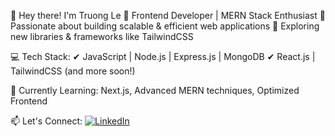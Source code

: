 👋 Hey there! I'm Truong Le
🔹 Frontend Developer | MERN Stack Enthusiast
🔹 Passionate about building scalable & efficient web applications
🔹 Exploring new libraries & frameworks like TailwindCSS

💻 Tech Stack:
✔ JavaScript | Node.js | Express.js | MongoDB
✔ React.js | TailwindCSS (and more soon!)

🚀 Currently Learning: Next.js, Advanced MERN techniques, Optimized Frontend

📫 Let's Connect: 
[![LinkedIn](https://img.shields.io/badge/LinkedIn-0A66C2?style=for-the-badge&logo=linkedin&logoColor=white)](https://www.linkedin.com/in/phúc-trường-lê-726338356)


